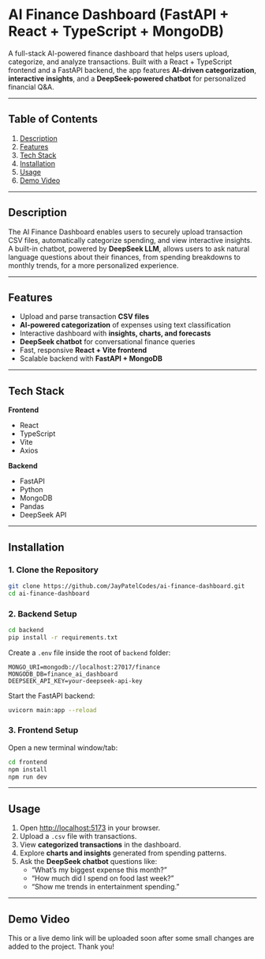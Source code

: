 # AI Finance Dashboard (FastAPI + React + TypeScript + MongoDB)

A full-stack AI-powered finance dashboard that helps users upload, categorize, and analyze transactions. Built with a React + TypeScript frontend and a FastAPI backend, the app features **AI-driven categorization**, **interactive insights**, and a **DeepSeek-powered chatbot** for personalized financial Q&A.

---

## Table of Contents

1. [Description](#description)  
2. [Features](#features)  
3. [Tech Stack](#tech-stack)  
4. [Installation](#installation)  
5. [Usage](#usage)  
6. [Demo Video](#demo-video)  

---

## Description

The AI Finance Dashboard enables users to securely upload transaction CSV files, automatically categorize spending, and view interactive insights. A built-in chatbot, powered by **DeepSeek LLM**, allows users to ask natural language questions about their finances, from spending breakdowns to monthly trends, for a more personalized experience.

---

## Features

- Upload and parse transaction **CSV files**  
- **AI-powered categorization** of expenses using text classification  
- Interactive dashboard with **insights, charts, and forecasts**  
- **DeepSeek chatbot** for conversational finance queries  
- Fast, responsive **React + Vite frontend**  
- Scalable backend with **FastAPI + MongoDB**  

---

## Tech Stack

**Frontend**
- React  
- TypeScript  
- Vite  
- Axios  

**Backend**
- FastAPI  
- Python  
- MongoDB  
- Pandas  
- DeepSeek API  

---

## Installation

### 1. Clone the Repository

```bash
git clone https://github.com/JayPatelCodes/ai-finance-dashboard.git
cd ai-finance-dashboard
```

### 2. Backend Setup

```bash
cd backend
pip install -r requirements.txt
```

Create a `.env` file inside the root of `backend` folder:

```env
MONGO_URI=mongodb://localhost:27017/finance
MONGODB_DB=finance_ai_dashboard
DEEPSEEK_API_KEY=your-deepseek-api-key
```

Start the FastAPI backend:

```bash
uvicorn main:app --reload
```

### 3. Frontend Setup

Open a new terminal window/tab:

```bash
cd frontend
npm install
npm run dev
```

---

## Usage

1. Open [http://localhost:5173](http://localhost:5173) in your browser.  
2. Upload a `.csv` file with transactions.  
3. View **categorized transactions** in the dashboard.  
4. Explore **charts and insights** generated from spending patterns.  
5. Ask the **DeepSeek chatbot** questions like:  
   - “What’s my biggest expense this month?”  
   - “How much did I spend on food last week?”  
   - “Show me trends in entertainment spending.”  

---

## Demo Video

This or a live demo link will be uploaded soon after some small changes are added to the project. Thank you!
